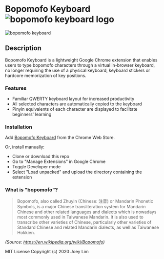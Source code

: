 # Bopomofo Keyboard ![bopomofo keyboard logo](https://i.imgur.com/xaaDayb.png)

![bopomofo keyboard](https://i.imgur.com/yBDEypy.png)

## Description
Bopomofo Keyboard is a lightweight Google Chrome extension that enables users to type bopomofo characters through a virtual in-browser keyboard, no longer requiring the use of a physical keyboard, keyboard stickers or hardcore  memorization of key positions.

### Features

 - Familiar QWERTY keyboard layout for increased productivity
 - All selected characters are automatically copied to the keyboard 
 - Pinyin equivalents of each character are displayed to facilitate beginners' learning

### Installation
Add [Bopomofo Keyboard](https://chrome.google.com/webstore/detail/bopomofo-keyboard/kpcedobhibknpiaacahhfpfbogikpkek?hl=en&authuser=3) from the Chrome Web Store.

Or, install manually:
- Clone or download this repo
- Go to "Manage Extensions" in Google Chrome
- Toggle Developer mode
- Select "Load unpacked" and upload the directory containing the extension

### What is "bopomofo"?
> Bopomofo, also called Zhuyin (Chinese: 注音) or Mandarin Phonetic
> Symbols, is a major Chinese transliteration system for Mandarin
> Chinese and other related languages and dialects which is nowadays
> most commonly used in Taiwanese Mandarin. It is also used to
> transcribe other varieties of Chinese, particularly other varieties of
> Standard Chinese and related Mandarin dialects, as well as Taiwanese
> Hokkien.

*(Source: https://en.wikipedia.org/wiki/Bopomofo)*

MIT License
Copyright (c) 2020 Joey Lim
